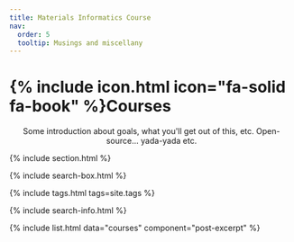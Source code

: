 ```yaml
---
title: Materials Informatics Course
nav:
  order: 5
  tooltip: Musings and miscellany
---
```


# {% include icon.html icon="fa-solid fa-book" %}Courses

<div style="text-align: center;">
Some introduction about goals, what you'll get out of this, etc. Open-source... yada-yada etc.
</div>

{% include section.html %}

{% include search-box.html %}

{% include tags.html tags=site.tags %}

{% include search-info.html %}

{% include list.html data="courses" component="post-excerpt" %}
